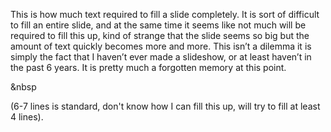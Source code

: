This is how much text required to fill a slide completely. It is sort of difficult to fill an entire slide, and at the same time it seems like not much will be required to fill this up, kind of strange that the slide seems so big but the amount of text quickly becomes more and more. This isn’t a dilemma it is simply the fact that I haven’t ever made a slideshow, or at least haven’t in the past 6 years. It is pretty much a forgotten memory at this point.

&nbsp

(6-7 lines is standard, don't know how I can fill this up, will try to fill at least 4 lines).

